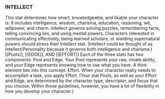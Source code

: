 ### INTELLECT
This stat determines how smart, knowledgeable, and likable your character is. It includes intelligence, wisdom, charisma, education, reasoning, wit, willpower, and charm. Intellect governs solving puzzles, remembering facts, telling convincing lies, and using mental powers. Characters interested in communicating effectively, being learned scholars, or wielding supernatural powers should stress their Intellect stat.
(Intellect could be thought of as Intellect/Personality because it governs both intelligence and charisma.)
[[Pools]], [[EDGE]], AND [[EFFORT]]
Each of the three stats has two components: Pool and Edge. Your Pool represents your raw, innate ability, and your Edge represents knowing how to use what you have. A third element ties into this concept: Effort. When your character really needs to accomplish a task, you apply Effort.
(Your stat Pools, as well as your Effort and Edge, are determined by the character type, descriptor, and focus that you choose. Within those guidelines, however, you have a lot of flexibility in how you develop your character.)
